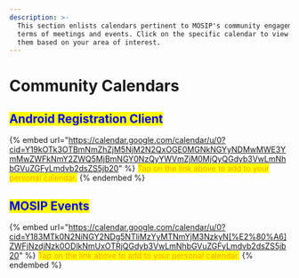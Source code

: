 ```yaml
---
description: >-
  This section enlists calendars pertinent to MOSIP's community engagements in
  terms of meetings and events. Click on the specific calendar to view & track
  them based on your area of interest.
---
```


# Community Calendars

## <mark style="color:blue;">Android Registration Client</mark>

{% embed url="https://calendar.google.com/calendar/u/0?cid=Y19kOTk3OTBmNmZhZjM5NjM2N2QxOGE0MGNkNGYyNDMwMWE3YmMwZWFkNmY2ZWQ5MjBmNGY0NzQyYWVmZjM0MjQyQGdyb3VwLmNhbGVuZGFyLmdvb2dsZS5jb20" %}
<mark style="color:orange;">Tap on the link above to add to your personal calendar.</mark>
{% endembed %}

## <mark style="color:blue;">MOSIP Events</mark>

{% embed url="https://calendar.google.com/calendar/u/0?cid=Y183MTk0N2NiNGY2NDg5NTliMzYyMTNmYjM3NzkyN[%E2%80%A6]ZWFjNzdjNzk0ODlkNmUxOTRjQGdyb3VwLmNhbGVuZGFyLmdvb2dsZS5jb20" %}
<mark style="color:orange;">Tap on the link above to add to your personal calendar.</mark>
{% endembed %}

